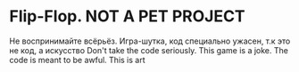 # Flip-Flop. NOT A PET PROJECT
Не воспринимайте всёрьёз. Игра-шутка, код специально ужасен, т.к это не код, а искусство
Don't take the code seriously. This game is a joke. The code is meant to be awful. This is art
